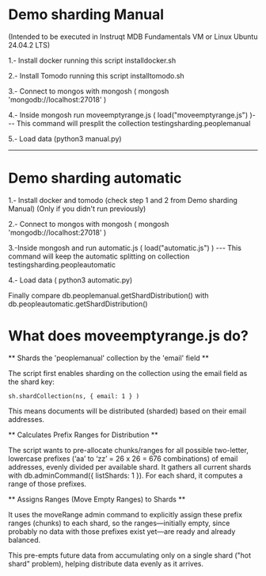 # Demo sharding Manual

(Intended to be executed in Instruqt MDB Fundamentals VM or Linux Ubuntu 24.04.2 LTS)

1.- Install docker running this script installdocker.sh

2.- Install Tomodo running this script installtomodo.sh

3.- Connect to mongos with mongosh ( mongosh 'mongodb://localhost:27018' ) 

4.- Inside mongosh run moveemptyrange.js ( load("moveemptyrange.js") )--- This command will presplit the collection testingsharding.peoplemanual

5.- Load data (python3 manual.py)

---------------------------------------------
# Demo sharding automatic

1.- Install docker and tomodo (check step 1 and 2 from Demo sharding Manual) (Only if you didn't run previously)

2.- Connect to mongos with mongosh ( mongosh 'mongodb://localhost:27018' ) 

3.-Inside mongosh and run automatic.js ( load("automatic.js") ) --- This command will keep the automatic splitting on collection testingsharding.peopleautomatic

4.- Load data ( python3 automatic.py)


Finally compare db.peoplemanual.getShardDistribution() with db.peopleautomatic.getShardDistribution()



# What does moveemptyrange.js do?

** Shards the 'peoplemanual' collection by the 'email' field **

The script first enables sharding on the collection using the email field as the shard key:

    sh.shardCollection(ns, { email: 1 } )  

This means documents will be distributed (sharded) based on their email addresses.

** Calculates Prefix Ranges for Distribution **

The script wants to pre-allocate chunks/ranges for all possible two-letter, lowercase prefixes (‘aa’ to ‘zz’ = 26 x 26 = 676 combinations) of email addresses, evenly divided per available shard.
It gathers all current shards with db.adminCommand({ listShards: 1 }).
For each shard, it computes a range of those prefixes.

** Assigns Ranges (Move Empty Ranges) to Shards **

It uses the moveRange admin command to explicitly assign these prefix ranges (chunks) to each shard, so the ranges—initially empty, since probably no data with those prefixes exist yet—are ready and already balanced.

This pre-empts future data from accumulating only on a single shard ("hot shard" problem), helping distribute data evenly as it arrives.

